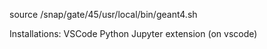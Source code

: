 source /snap/gate/45/usr/local/bin/geant4.sh

Installations:
VSCode
Python
Jupyter extension (on vscode)
